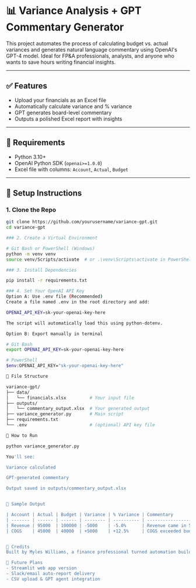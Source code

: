 # 📊 Variance Analysis + GPT Commentary Generator

This project automates the process of calculating budget vs. actual variances and generates natural language commentary using OpenAI's GPT-4 model. Ideal for FP&A professionals, analysts, and anyone who wants to save hours writing financial insights.

---

## ✅ Features
- Upload your financials as an Excel file
- Automatically calculate variance and % variance
- GPT generates board-level commentary
- Outputs a polished Excel report with insights

---

## 🧰 Requirements

- Python 3.10+
- OpenAI Python SDK (`openai>=1.0.0`)
- Excel file with columns: `Account`, `Actual`, `Budget`

---

## 🧪 Setup Instructions

### 1. Clone the Repo

```bash
git clone https://github.com/yourusername/variance-gpt.git
cd variance-gpt

### 2. Create a Virtual Environment

# Git Bash or PowerShell (Windows)
python -m venv venv
source venv/Scripts/activate  # or .\venv\Scripts\activate in PowerShell

### 3. Install Dependencies

pip install -r requirements.txt

### 4. Set Your OpenAI API Key
Option A: Use .env file (Recommended)
Create a file named .env in the root directory and add:

OPENAI_API_KEY=sk-your-openai-key-here

The script will automatically load this using python-dotenv.

Option B: Export manually in terminal

# Git Bash
export OPENAI_API_KEY=sk-your-openai-key-here

# PowerShell
$env:OPENAI_API_KEY="sk-your-openai-key-here"

📂 File Structure

variance-gpt/
├── data/
│   └── financials.xlsx         # Your input file
├── outputs/
│   └── commentary_output.xlsx  # Your generated output
├── variance_generator.py       # Main script
├── requirements.txt
└── .env                        # (optional) API key file

🚀 How to Run

python variance_generator.py

You'll see:

Variance calculated

GPT-generated commentary

Output saved in outputs/commentary_output.xlsx


🧠 Sample Output

| Account | Actual | Budget | Variance | % Variance | Commentary                         |
| ------- | ------ | ------ | -------- | ---------- | ---------------------------------- |
| Revenue | 95000  | 100000 | -5000    | -5.0%      | Revenue came in 5% below budget... |
| COGS    | 45000  | 40000  | +5000    | +12.5%     | COGS exceeded budget...            |


🙌 Credits
Built by Myles Williams, a finance professional turned automation builder.

🧠 Future Plans
- Streamlit web app version
- Slack/email auto-report delivery
- CSV upload & GPT agent integration